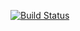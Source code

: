 [![Build Status](https://travis-ci.org/felipemarinhodev/clean-react.svg?branch=master)](https://travis-ci.org/felipemarinhodev/clean-react)
